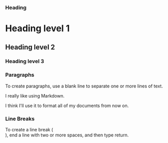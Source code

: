 
### Heading

# Heading level 1
## Heading level 2
### Heading level 3


### Paragraphs
To create paragraphs, use a blank line to separate one or more lines of text.

I really like using Markdown.

I think I'll use it to format all of my documents from now on.


### Line Breaks
To create a line break (<br>), end a line with two or more spaces, and then type return.
